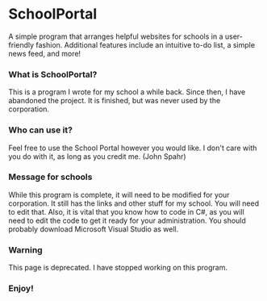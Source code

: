 # SchoolPortal
A simple program that arranges helpful websites for schools in a user-friendly fashion. Additional features include an intuitive to-do list, a simple news feed, and more!

### What is SchoolPortal?
This is a program I wrote for my school a while back. Since then, I have abandoned the project. It is finished, but was never used by the corporation. 

### Who can use it?
Feel free to use the School Portal however you would like. I don't care with you do with it, as long as you credit me. (John Spahr)

### Message for schools
While this program is complete, it will need to be modified for your corporation. It still has the links and other stuff for my school. You will need to edit that. Also, it is vital that you know how to code in C#, as you will need to edit the code to get it ready for your administration. You should probably download Microsoft Visual Studio as well.

### Warning
This page is deprecated. I have stopped working on this program.

### Enjoy!
